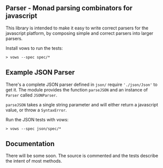 Parser - Monad parsing combinators for javascript
-------------------------------------------------

This library is intended to make it easy to write correct 
parsers for the javascript platform, by composing simple and
correct parsers into larger parsers.

Install vows to run the tests:

    > vows --spec spec/*


Example JSON Parser
-------------------

There's a complete JSON parser defined in `json/` require `'./json/Json'` to 
get it. The module provides the function `parseJSON` and an instance of 
`Parser` called `JSONParser`.

`parseJSON` takes a single string parameter and will either return a javascript 
value, or throw a `SyntaxError`.

Run the JSON tests with vows:

    > vows --spec json/spec/*


Documentation
-------------

There will be some soon. The source is commented and the tests describe the 
intent of most methods.
